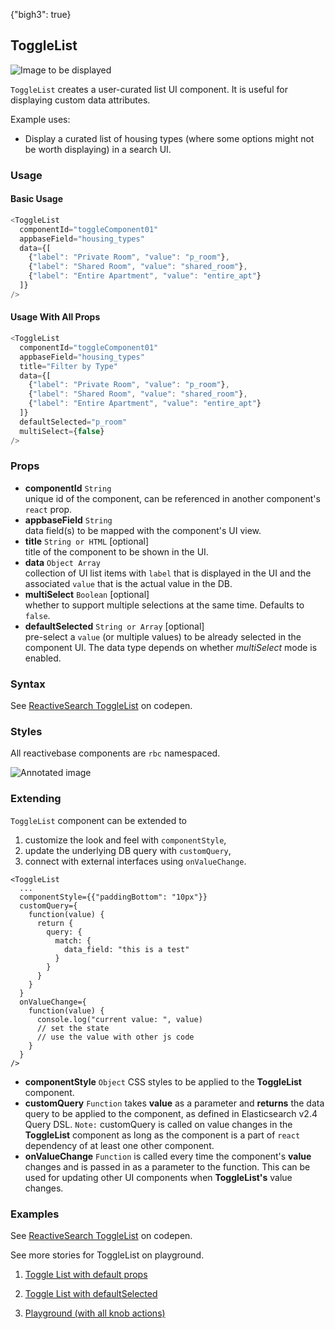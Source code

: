 {"bigh3": true}

## ToggleList

![Image to be displayed](https://i.imgur.com/132OEOV.png)

`ToggleList` creates a user-curated list UI component. It is useful for displaying custom data attributes.

Example uses:
* Display a curated list of housing types (where some options might not be worth displaying) in a search UI.

### Usage

#### Basic Usage

```js
<ToggleList
  componentId="toggleComponent01"
  appbaseField="housing_types"
  data={[
    {"label": "Private Room", "value": "p_room"},
    {"label": "Shared Room", "value": "shared_room"},
    {"label": "Entire Apartment", "value": "entire_apt"}
  ]}
/>
```

#### Usage With All Props

```js
<ToggleList
  componentId="toggleComponent01"
  appbaseField="housing_types"
  title="Filter by Type"
  data={[
    {"label": "Private Room", "value": "p_room"},
    {"label": "Shared Room", "value": "shared_room"},
    {"label": "Entire Apartment", "value": "entire_apt"}
  ]}
  defaultSelected="p_room"
  multiSelect={false}  
/>
```

### Props

- **componentId** `String`  
    unique id of the component, can be referenced in another component's `react` prop.
- **appbaseField** `String`  
    data field(s) to be mapped with the component's UI view.
- **title** `String or HTML` [optional]  
    title of the component to be shown in the UI.
- **data** `Object Array`  
    collection of UI list items with `label` that is displayed in the UI and the associated `value` that is the actual value in the DB.
- **multiSelect** `Boolean` [optional]  
    whether to support multiple selections at the same time. Defaults to `false`.
- **defaultSelected** `String or Array` [optional]  
    pre-select a `value` (or multiple values) to be already selected in the component UI. The data type depends on whether *multiSelect* mode is enabled.

### Syntax

<p data-height="500" data-theme-id="light" data-slug-hash="NjjevM" data-default-tab="js" data-user="sids-aquarius" data-embed-version="2" data-pen-title="ReactiveSearch ToggleList" class="codepen">See <a href="http://codepen.io/sids-aquarius/pen/NjjevM/">ReactiveSearch ToggleList</a> on codepen.</p>
<script async src="https://production-assets.codepen.io/assets/embed/ei.js"></script>

### Styles

All reactivebase components are `rbc` namespaced.

![Annotated image](https://i.imgur.com/Xjyddos.png)

### Extending

`ToggleList` component can be extended to
1. customize the look and feel with `componentStyle`,
2. update the underlying DB query with `customQuery`,
3. connect with external interfaces using `onValueChange`.

```
<ToggleList
  ...
  componentStyle={{"paddingBottom": "10px"}}
  customQuery={
    function(value) {
      return {
        query: {
          match: {
            data_field: "this is a test"
          }
        }
      }
    }
  }
  onValueChange={
    function(value) {
      console.log("current value: ", value)
      // set the state
      // use the value with other js code
    }
  }
/>
```

- **componentStyle** `Object`
    CSS styles to be applied to the **ToggleList** component.
- **customQuery** `Function`
    takes **value** as a parameter and **returns** the data query to be applied to the component, as defined in Elasticsearch v2.4 Query DSL.
    `Note:` customQuery is called on value changes in the **ToggleList** component as long as the component is a part of `react` dependency of at least one other component.
- **onValueChange** `Function`
    is called every time the component's **value** changes and is passed in as a parameter to the function. This can be used for updating other UI components when **ToggleList's** value changes.

### Examples

<p data-height="500" data-theme-id="light" data-slug-hash="NjjevM" data-default-tab="result" data-user="sids-aquarius" data-embed-version="2" data-pen-title="ReactiveSearch ToggleList" class="codepen">See <a href="http://codepen.io/sids-aquarius/pen/NjjevM/">ReactiveSearch ToggleList</a> on codepen.</p>
<script async src="https://production-assets.codepen.io/assets/embed/ei.js"></script>

See more stories for ToggleList on playground.


1. [Toggle List with default props](../playground/?selectedKind=s%2FToggleList&selectedStory=Basic&full=0&down=1&left=1&panelRight=0&downPanel=kadirahq%2Fstorybook-addon-knobs&filterBy=ReactiveSearch)

2. [Toggle List with defaultSelected](../playground/?knob-defaultSelected%5B0%5D=Social&selectedKind=s%2FToggleList&selectedStory=With+Default+Selected&full=0&down=1&left=1&panelRight=0&downPanel=kadirahq%2Fstorybook-addon-knobs&filterBy=ReactiveSearch)

3. [Playground (with all knob actions)](../playground/?knob-defaultSelected%5B0%5D=Social&knob-defaultSelected%5B1%5D=Travel&knob-title=ToggleList%3A+Meetup+Categories&knob-multiSelect=true&knob-data=%5B%7B"label"%3A"Social"%2C"value"%3A"Social"%7D%2C%7B"label"%3A"Travel"%2C"value"%3A"Travel"%7D%2C%7B"label"%3A"Outdoors"%2C"value"%3A"Outdoors"%7D%5D&selectedKind=s%2FToggleList&selectedStory=Playground&full=0&down=1&left=1&panelRight=0&downPanel=kadirahq%2Fstorybook-addon-knobs&filterBy=ReactiveSearch)
